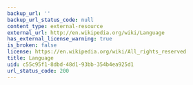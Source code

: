 ```yaml
---
backup_url: ''
backup_url_status_code: null
content_type: external-resource
external_url: http://en.wikipedia.org/wiki/Language
has_external_license_warning: true
is_broken: false
license: https://en.wikipedia.org/wiki/All_rights_reserved
title: Language
uid: c55c95f1-8dbd-48d1-93bb-354b4ea925d1
url_status_code: 200
---
```

